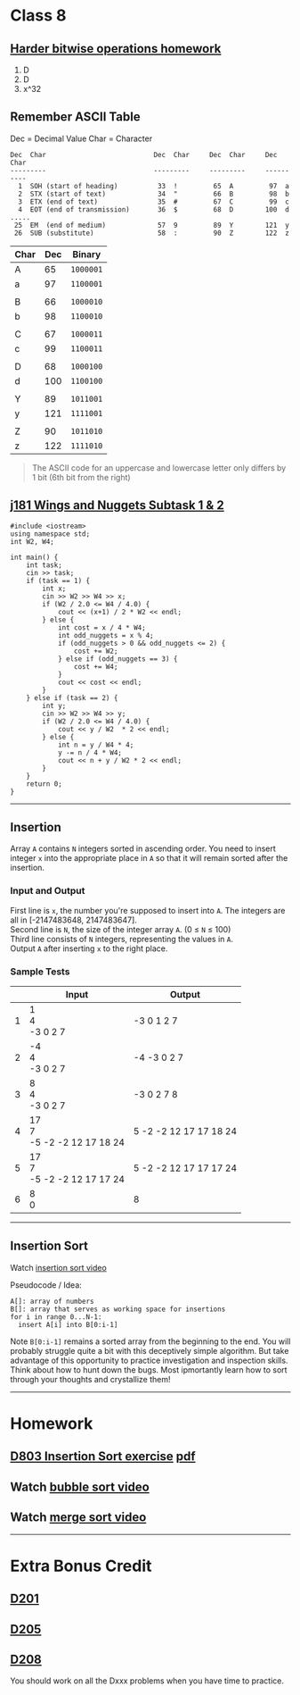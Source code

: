 # Class 8
## [Harder bitwise operations homework](https://github.com/miyagi-sensei/twgss/blob/main/bitwise_hw.pdf)
1. D
2. D
3. x^32

## Remember ASCII Table
Dec  = Decimal Value
Char = Character
```
Dec  Char                           Dec  Char     Dec  Char     Dec  Char
---------                           ---------     ---------     ----------
  1  SOH (start of heading)          33  !         65  A         97  a
  2  STX (start of text)             34  "         66  B         98  b
  3  ETX (end of text)               35  #         67  C         99  c
  4  EOT (end of transmission)       36  $         68  D        100  d
.....
 25  EM  (end of medium)             57  9         89  Y        121  y
 26  SUB (substitute)                58  :         90  Z        122  z
```
|Char|Dec|Binary|
|---|---|---|
|A|65|`1000001`
|a|97|`1100001`
|||
|B|66|`1000010`
|b|98|`1100010`
|||
|C|67|`1000011`
|c|99|`1100011`
|||
|D|68|`1000100`
|d|100|`1100100`
|||
|Y|89|`1011001`
|y|121|`1111001`
|||
|Z|90|`1011010`
|z|122|`1111010`
> The ASCII code for an uppercase and lowercase letter only differs by 1 bit (6th bit from the right)

## [j181 Wings and Nuggets Subtask 1 & 2](https://github.com/miyagi-sensei/twgss/blob/main/j181.pdf)
```
#include <iostream>
using namespace std;
int W2, W4;

int main() {
    int task;
    cin >> task;
    if (task == 1) {
        int x;
        cin >> W2 >> W4 >> x;
        if (W2 / 2.0 <= W4 / 4.0) {
            cout << (x+1) / 2 * W2 << endl;
        } else {
            int cost = x / 4 * W4;
            int odd_nuggets = x % 4;
            if (odd_nuggets > 0 && odd_nuggets <= 2) {
                cost += W2;
            } else if (odd_nuggets == 3) {
                cost += W4;
            }
            cout << cost << endl;
        }
    } else if (task == 2) {
        int y;
        cin >> W2 >> W4 >> y;
        if (W2 / 2.0 <= W4 / 4.0) {
            cout << y / W2  * 2 << endl;
        } else {
            int n = y / W4 * 4;
            y -= n / 4 * W4;
            cout << n + y / W2 * 2 << endl;
        }
    }
    return 0;
}
```

---

## Insertion
Array `A` contains `N` integers sorted in ascending order. You need to insert integer `x` into the appropriate place in `A` so that it will remain sorted after the insertion.

### Input and Output
First line is `x`, the number you're supposed to insert into `A`. The integers are all in [-2147483648, 2147483647].<br>
Second line is `N`, the size of the integer array `A`. (0 ≤ `N` ≤ 100)<br>
Third line consists of `N` integers, representing the values in `A`.<br>
Output `A` after inserting `x` to the right place.

### Sample Tests
||Input|Output|
|---|---|---|
|1|1<br>4<br>-3 0 2 7|-3 0 1 2 7|
|2|-4<br>4<br>-3 0 2 7|-4 -3 0 2 7|
|3|8<br>4<br>-3 0 2 7|-3 0 2 7 8|
|4|17<br>7<br>-5 -2 -2 12 17 18 24|5 -2 -2 12 17 17 18 24|
|5|17<br>7<br>-5 -2 -2 12 17 17 24|5 -2 -2 12 17 17 17 24|
|6|8<br>0|8|

---

## Insertion Sort
Watch [insertion sort video](https://youtu.be/OGzPmgsI-pQ)

Pseudocode / Idea:
```
A[]: array of numbers 
B[]: array that serves as working space for insertions
for i in range 0...N-1:
  insert A[i] into B[0:i-1]
```
Note `B[0:i-1]` remains a sorted array from the beginning to the end. You will probably struggle quite a bit with this deceptively simple algorithm. But take advantage of this opportunity to practice investigation and inspection skills. Think about how to hunt down the bugs. Most ipmortantly learn how to sort through your thoughts and crystallize them!

---

# Homework
## [D803 Insertion Sort exercise](https://judge.hkoi.org/task/D803) [pdf](https://github.com/miyagi-sensei/twgss/blob/main/d803.pdf)

## Watch [bubble sort video](https://youtu.be/nmhjrI-aW5o)

## Watch [merge sort video](https://youtu.be/JSceec-wEyw)

---

# Extra Bonus Credit

## [D201](https://judge.hkoi.org/task/D201)
## [D205](https://judge.hkoi.org/task/D205)
## [D208](https://judge.hkoi.org/task/D208)
You should work on all the Dxxx problems when you have time to practice.
